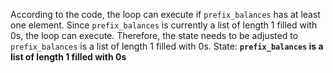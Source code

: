 According to the code, the loop can execute if `prefix_balances` has at least one element. Since `prefix_balances` is currently a list of length 1 filled with 0s, the loop can execute. Therefore, the state needs to be adjusted to `prefix_balances` is a list of length 1 filled with 0s.
State: **`prefix_balances` is a list of length 1 filled with 0s**